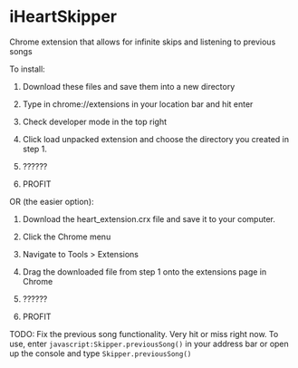 iHeartSkipper
=============

Chrome extension that allows for infinite skips and listening to previous songs

To install: 

1. Download these files and save them into a new directory
 
2. Type in chrome://extensions in your location bar and hit enter

3. Check developer mode in the top right

4. Click load unpacked extension and choose the directory you created in step 1. 

5. ??????

6. PROFIT


OR (the easier option):

1. Download the heart_extension.crx file and save it to your computer.

2. Click the Chrome menu

3. Navigate to Tools > Extensions

4. Drag the downloaded file from step 1 onto the extensions page in Chrome

5. ??????

6. PROFIT

TODO: Fix the previous song functionality. Very hit or miss right now. To use, enter ```javascript:Skipper.previousSong()``` in your address bar or open up the console and type ```Skipper.previousSong()``` 
